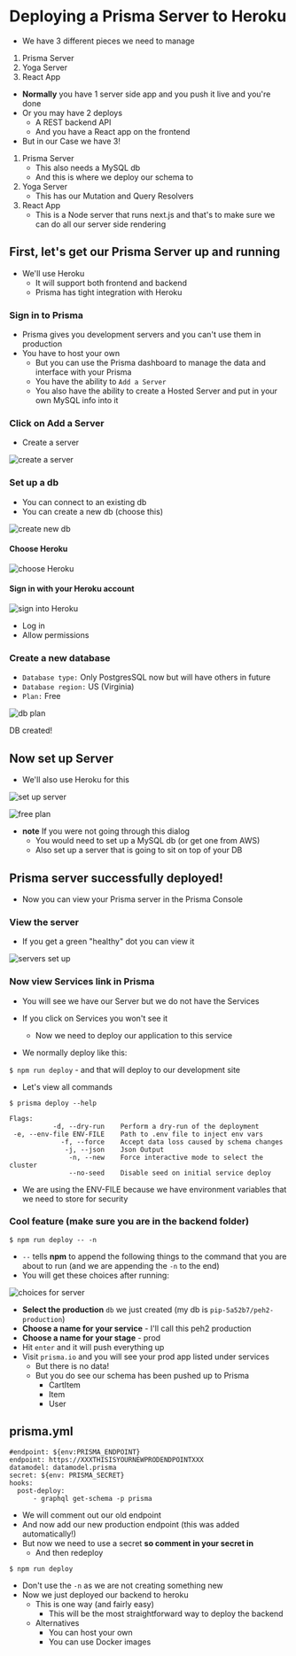 # Deploying a Prisma Server to Heroku
* We have 3 different pieces we need to manage

1. Prisma Server
2. Yoga Server
3. React App

* **Normally** you have 1 server side app and you push it live and you're done
* Or you may have 2 deploys
  - A REST backend API
  - And you have a React app on the frontend
* But in our Case we have 3!

1. Prisma Server
    * This also needs a MySQL db
    * And this is where we deploy our schema to
2. Yoga Server
    * This has our Mutation and Query Resolvers
3. React App
    * This is a Node server that runs next.js and that's to make sure we can do all our server side rendering

## First, let's get our Prisma Server up and running
* We'll use Heroku
    - It will support both frontend and backend
    - Prisma has tight integration with Heroku

### Sign in to Prisma
* Prisma gives you development servers and you can't use them in production
* You have to host your own
    - But you can use the Prisma dashboard to manage the data and interface with your Prisma
    - You have the ability to `Add a Server`
    - You also have the ability to create a Hosted Server and put in your own MySQL info into it

### Click on Add a Server
* Create a server

![create a server](https://i.imgur.com/z4fjIZR.png)

### Set up a db
* You can connect to an existing db
* You can create a new db (choose this)

![create new db](https://i.imgur.com/TZ1GenJ.png)

#### Choose Heroku
![choose Heroku](https://i.imgur.com/FWQuBZr.png)

#### Sign in with your Heroku account
![sign into Heroku](https://i.imgur.com/cyt34Vt.png)

* Log in
* Allow permissions

### Create a new database
* `Database type:` Only PostgresSQL now but will have others in future
* `Database region:` US (Virginia)
* `Plan:` Free

![db plan](https://i.imgur.com/cyt34Vt.png)

DB created!

## Now set up Server
* We'll also use Heroku for this

![set up server](https://i.imgur.com/wdRTBtZ.png)

![free plan](https://i.imgur.com/uhWNzV7.png)

* **note** If you were not going through this dialog
    - You would need to set up a MySQL db (or get one from AWS)
    - Also set up a server that is going to sit on top of your DB

## Prisma server successfully deployed!
* Now you can view your Prisma server in the Prisma Console

### View the server
* If you get a green "healthy" dot you can view it

![servers set up](https://i.imgur.com/dLyOKjD.png)

### Now view Services link in Prisma
* You will see we have our Server but we do not have the Services
* If you click on Services you won't see it
    - Now we need to deploy our application to this service

* We normally deploy like this:

`$ npm run deploy` - and that will deploy to our development site

* Let's view all commands

`$ prisma deploy --help`

```
Flags:
           -d, --dry-run    Perform a dry-run of the deployment
 -e, --env-file ENV-FILE    Path to .env file to inject env vars
             -f, --force    Accept data loss caused by schema changes
              -j, --json    Json Output
               -n, --new    Force interactive mode to select the cluster
               --no-seed    Disable seed on initial service deploy
```

* We are using the ENV-FILE because we have environment variables that we need to store for security

### Cool feature (make sure you are in the backend folder)
`$ npm run deploy -- -n`

* `--` tells **npm** to append the following things to the command that you are about to run (and we are appending the `-n` to the end)
* You will get these choices after running:

![choices for server](https://i.imgur.com/by37VAV.png)

* **Select the production** `db` we just created (my db is `pip-5a52b7/peh2-production`)
* **Choose a name for your service** - I'll call this peh2 production
* **Choose a name for your stage** - prod
* Hit `enter` and it will push everything up
* Visit `prisma.io` and you will see your prod app listed under services
    - But there is no data!
    - But you do see our schema has been pushed up to Prisma
        + CartItem
        + Item
        + User

## prisma.yml
```
#endpoint: ${env:PRISMA_ENDPOINT}
endpoint: https://XXXTHISISYOURNEWPRODENDPOINTXXX
datamodel: datamodel.prisma
secret: ${env: PRISMA_SECRET}
hooks:
  post-deploy:
      - graphql get-schema -p prisma
```


* We will comment out our old endpoint
* And now add our new production endpoint (this was added automatically!)
* But now we need to use a secret **so comment in your secret in**
  - And then redeploy

`$ npm run deploy`

* Don't use the `-n` as we are not creating something new
* Now we just deployed our backend to heroku
    - This is one way (and fairly easy)
        + This will be the most straightforward way to deploy the backend
    - Alternatives
      + You can host your own
      + You can use Docker images

